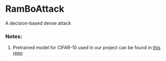 # RamBoAttack
A decision-based dense attack

### Notes:
1. Pretrained model for CIFAR-10 used in our project can be found in [this repo](https://github.com/cmhcbb/attackbox)
